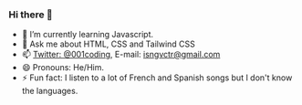### Hi there 👋
 - 🌱 I’m currently learning Javascript.
 - 💬 Ask me about HTML, CSS and Tailwind CSS
 - 📫 [Twitter: @001coding](https://twitter.com/001coding?s=20), E-mail:   [isngvctr@gmail.com](isngvctr@gmail.com)
 - 😄 Pronouns: He/Him.
 - ⚡ Fun fact: I listen to a lot of French and Spanish songs but I don't know the languages.
<!--
**Dighii/Dighii** is a ✨ _special_ ✨ repository because its `README.md` (this file) appears on your GitHub profile.

Here are some ideas to get you started:

- 🔭 I’m currently working on ...
- 🌱 I’m currently learning Javascript.
- 👯 I’m looking to collaborate on ...
- 🤔 I’m looking for help with ...
- 💬 Ask me about HTML, CSS and Tailwind CSS
- 📫 How to reach me: isngvctr@gmail.com
- 😄 Pronouns: He/Him. 
- ⚡ Fun fact: I listen to a lot of French and Spanish songs but I don't know the languages.
-->
